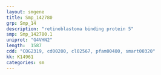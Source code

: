 ```yaml
---
layout: smgene
title: Smp_142780
grp: Smp_14
description: "retinoblastoma binding protein 5"
smp: Smp_142780.1
uniprot: "G4VHN2"
length:  1587
cdd: "COG2319, cd00200, cl02567, pfam00400, smart00320"
kk: K14961
categories: sm
---
```

